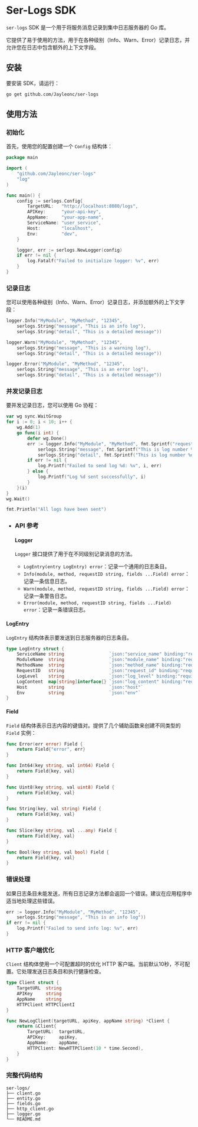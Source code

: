 

# Ser-Logs SDK 

`ser-logs` SDK 是一个用于将服务消息记录到集中日志服务器的 Go 库。

它提供了易于使用的方法，用于在各种级别（Info、Warn、Error）记录日志，并允许您在日志中包含额外的上下文字段。 

## 安装 

要安装 SDK，请运行：

```sh
go get github.com/Jayleonc/ser-logs
```

## 使用方法

### 初始化

首先，使用您的配置创建一个 `Config` 结构体：

```go
package main

import (
	"github.com/Jayleonc/ser-logs"
	"log"
)

func main() {
	config := serlogs.Config{
		TargetURL:   "http://localhost:8080/logs",
		APIKey:      "your-api-key",
		AppName:     "your-app-name",
		ServiceName: "user_service",
		Host:        "localhost",
		Env:         "dev",
	}

	logger, err := serlogs.NewLogger(config)
	if err != nil {
		log.Fatalf("Failed to initialize logger: %v", err)
	}
}
```

### 记录日志

您可以使用各种级别（Info、Warn、Error）记录日志，并添加额外的上下文字段：

```go
logger.Info("MyModule", "MyMethod", "12345",
	serlogs.String("message", "This is an info log"),
	serlogs.String("detail", "This is a detailed message"))

logger.Warn("MyModule", "MyMethod", "12345",
	serlogs.String("message", "This is a warning log"),
	serlogs.String("detail", "This is a detailed message"))

logger.Error("MyModule", "MyMethod", "12345",
	serlogs.String("message", "This is an error log"),
	serlogs.String("detail", "This is a detailed message"))

```

### 并发记录日志

要并发记录日志，您可以使用 Go 协程：

```go
var wg sync.WaitGroup
for i := 0; i < 10; i++ {
	wg.Add(1)
	go func(i int) {
		defer wg.Done()
		err := logger.Info("MyModule", "MyMethod", fmt.Sprintf("request-%d", i),
			serlogs.String("message", fmt.Sprintf("This is log number %d", i)),
			serlogs.String("detail", fmt.Sprintf("This is log number %d", i)))
		if err != nil {
			log.Printf("Failed to send log %d: %v", i, err)
		} else {
			log.Printf("Log %d sent successfully", i)
		}
	}(i)
}
wg.Wait()

fmt.Println("All logs have been sent")
```

- ### API 参考

  #### Logger

  `Logger` 接口提供了用于在不同级别记录消息的方法。

  - `LogEntry(entry LogEntry) error`：记录一个通用的日志条目。
  - `Info(module, method, requestID string, fields ...Field) error`：记录一条信息日志。
  - `Warn(module, method, requestID string, fields ...Field) error`：记录一条警告日志。
  - `Error(module, method, requestID string, fields ...Field) error`：记录一条错误日志。

#### LogEntry

`LogEntry` 结构体表示要发送到日志服务器的日志条目。

```go
type LogEntry struct {
	ServiceName string                 `json:"service_name" binding:"required"`
	ModuleName  string                 `json:"module_name" binding:"required"`
	MethodName  string                 `json:"method_name" binding:"required"`
	RequestID   string                 `json:"request_id" binding:"required"`
	LogLevel    string                 `json:"log_level" binding:"required"`
	LogContent  map[string]interface{} `json:"log_content" binding:"required"`
	Host        string                 `json:"host"`
	Env         string                 `json:"env"`
}
```

#### Field

`Field` 结构体表示日志内容的键值对。提供了几个辅助函数来创建不同类型的 `Field` 实例：

```go
func Error(err error) Field {
	return Field{"error", err}
}

func Int64(key string, val int64) Field {
	return Field{key, val}
}

func Uint8(key string, val uint8) Field {
	return Field{key, val}
}

func String(key, val string) Field {
	return Field{key, val}
}

func Slice(key string, val ...any) Field {
	return Field{key, val}
}

func Bool(key string, val bool) Field {
	return Field{key, val}
}
```

### 错误处理

如果日志条目未能发送，所有日志记录方法都会返回一个错误。建议在应用程序中适当地处理这些错误。

```go
err := logger.Info("MyModule", "MyMethod", "12345",
	serlogs.String("message", "This is an info log"))
if err != nil {
	log.Printf("Failed to send info log: %v", err)
}
```

### HTTP 客户端优化

`Client` 结构体使用一个可配置超时的优化 HTTP 客户端。当前默认10秒，不可配置。它处理发送日志条目和执行健康检查。

```go
type Client struct {
	TargetURL  string
	APIKey     string
	AppName    string
	HTTPClient HTTPClientI
}

func NewLogClient(targetURL, apiKey, appName string) *Client {
	return &Client{
		TargetURL:  targetURL,
		APIKey:     apiKey,
		AppName:    appName,
		HTTPClient: NewHTTPClient(10 * time.Second),
	}
}
```

### 完整代码结构

```plaintext
ser-logs/
├── client.go
├── entity.go
├── fields.go
├── http_client.go
├── logger.go
└── README.md
```
